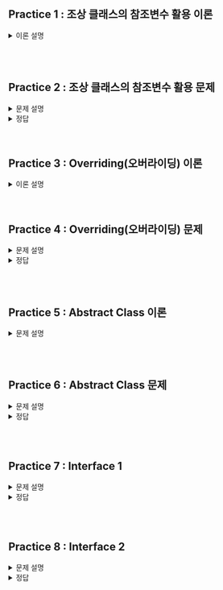 ## Practice 1 : 조상 클래스의 참조변수 활용 이론

<details>
<summary>이론 설명</summary>

### **[이론]**
1. `조상 클래스의 참조변수`를 이용해서 `자손 클래스의 인스턴스`를 참조할 수 있다.
   하지만 조상 클래스의 참조변수로는 자손 클래스의 멤버에 접근할 수 없다.<br>
   **Example** : 조상 클래스의 참조변수로 자손 클래스의 멤버에 접근 불가.
    ```java
   class UpperClass {
       int a;
       void methodA() {
           System.out.println("UpperClass methodA()");
       }
   }
    class LowerClass extends UpperClass {
        int b;
        void methodB() {
            System.out.println("LowerClass methodB()");
        }
    }
   public class test {
       public static void main(String[] args) {
           UpperClass up = new LowerClass();
           up.methodA();
           up.methodB(); // error
       }
   }
   ```
2. 조상 클래스를 상속받는 자손 클래스들을 하나의 배열에 담고 싶다면, 다음과 같은 과정으로 가능하다.
    1. `조상 클래스의 참조변수`를 이용해서 배열을 생성한다.
    2. `자손 클래스의 인스턴스`를 생성해서 조상 클래스의 참조변수에 대입한다.
    3. `조상 클래스의 참조변수`를 이용해서 배열의 요소에 접근한다.
    <br> 이때, 조상 클래스의 참조변수로는 자손 클래스의 멤버에 접근할 수 없다. -> 주석 참고
    ```java
    class UpperClass {
         public int a;
         void methodA() {
              System.out.println("UpperClass methodA()");
         }
         UpperClass() {
             a = 10;
         }
    }
    
    class LowerClassA extends UpperClass {
        public int b;
        LowerClassA() {
            a = 10;
            b = 20;
        }
    }
    class LowerClassB extends UpperClass {
        public int c;
        LowerClassB() {
            a = 30;
            c = 40;
        }
    } 
    public class test {
       public static void main(String[] args) {
           UpperClass[] arr = new UpperClass[3];
           arr[0] = new UpperClass();
           arr[1] = new LowerClassA();
           arr[2] = new LowerClassB();
    
           for(int i = 0; i < arr.length; i++) {
                arr[i].methodA();
           }
           arr[0].a = 100; // not error
           arr[1].a = 200; // not error
           arr[2].a = 300; // not error
           
           arr[0].b = 100; // error
           arr[1].b = 200; // not error
           arr[2].b = 300; // error
           
           arr[0].c = 100; // error
           arr[1].c = 200; // error
           arr[2].c = 300; // not error
       }
    }
    
    ```

</details>

<br><br>

## Practice 2 : 조상 클래스의 참조변수 활용 문제

<details>
<summary>문제 설명</summary>

### **[문제]** 도형을 담는 배열
다음과 같은 도형 클래스가 있다.

Shape 클래스 (조상 클래스): 도형의 넓이를 출력하는 printArea() 메소드를 포함한다. <br>
Rectangle 클래스 (자손 클래스1): 사각형의 가로와 세로를 가지며, 넓이를 계산하는 calculateArea() 메소드를 포함한다. <br>
Circle 클래스 (자손 클래스2): 원의 반지름을 가지며, 넓이를 계산하는 calculateArea() 메소드를 포함한다. <br>

#### TODO 1
Shape 클래스의 참조변수를 사용하여 Rectangle과 Circle 클래스의 인스턴스를 저장하는 배열을 만들어 보자. <br>
**0번째 요소**에는 `Rectangle` 인스턴스를, **1번째 요소**에는 `Circle` 인스턴스를 저장한다. <br>

#### TODO 2
배열의 각 요소(배열의 모든 요소)에 저장된 도형의 넓이를 출력하는 printArea() 메소드를 호출한다. <br>

</details>

<details>
<summary>정답</summary>

```java
package practice02;

class Shape {
    double area;

    void printArea() {
        System.out.println("Area: " + area);
    }
}

// 자손 클래스 1
class Rectangle extends Shape {
    double width;
    double height;

    Rectangle(double width, double height) {
        this.width = width;
        this.height = height;
        calculateArea();
    }

    void calculateArea() {
        area = width * height;
    }
}

// 자손 클래스 2
class Circle extends Shape {
    double radius;

    Circle(double radius) {
        this.radius = radius;
        calculateArea();
    }

    void calculateArea() {
        area = Math.PI * radius * radius;
    }
}

// Main 클래스
public class Practice02 {
    public static void main(String[] args) {
        // 조상 클래스 참조변수를 이용한 배열 생성
        Shape[] shapes = new Shape[2];

        // TO DO 1: 자손 클래스 인스턴스를 생성하고 배열에 저장하자. 
        shapes[0] = new Rectangle(4, 5);    // index 0에 Rectangle 인스턴스 저장
        shapes[1] = new Circle(3);          // index 1에 Circle 인스턴스 저장

        // TO DO 2: 배열의 각 요소에 대해 printArea() 메소드 호출
        for (Shape shape : shapes) {
            shape.printArea();
        }
    }
}
```

</details>
<br><br>

## Practice 3 : Overriding(오버라이딩) 이론

<details>
<summary>이론 설명</summary>

### **[이론]** 

 **오버라이딩**이란 상속 관계에 있는 `조상 클래스의 메서드`를 `자손 클래스`에서 재정의하는 것을 말한다.
오버라이딩을 통해 조상 클래스의 메서드를 자손 클래스에서 재정의하면, 자손 클래스의 인스턴스를 생성하여 해당 메서드를 호출하면 자손 클래스에서 재정의한 메서드가 호출된다.
재정의 하는 방법으로는 조상 클래스의 메서드와 동일한 메서드(메서드명, 매개변수, 반환타입 일치)를 자손 클래스에 정의하면 된다.
그리고 메서드 앞에 `@Override` 어노테이션을 붙여주면 오버라이딩을 했는지를 컴파일러가 체크해준다.

해당 내용을 코드로 구현하면 다음과 같다.
```java
class UpperClass {
    void methodA() {
        System.out.println("UpperClass methodA()");
    }
}
class LowerClass extends UpperClass {
    @Override
    void methodA() {
        System.out.println("LowerClass methodA()");
    }
}
public class test {
    public static void main(String[] args) {
        UpperClass upper = new UpperClass(); // 조상 클래스 참조변수, 조상 클래스 인스턴스
        LowerClass lower = new LowerClass(); // 자손 클래스 참조변수, 자손 클래스 인스턴스
        UpperClass test = new LowerClass(); // 조상 클래스 참조변수, 자손 클래스 인스턴스
     // LowerClass err = new UpperClass(); // 자손 클래스 참조변수, 조상 클래스 인스턴스 (X)  
        upper.methodA(); // UpperClass methodA()
        lower.methodA(); // LowerClass methodA()
        test.methodA(); // LowerClass methodA()
    }
}
```
출력 결과 : <br>
UpperClass upper : UpperClass <br>
LowerClass lower : LowerClass <br>
UpperClass test : LowerClass <br>

조상 클래스의 참조변수는 조상 클래스의 인스턴스를 참조할 수 있고,(출력결과 첫번째 줄)<br>
자손 클래스의 참조변수는 자손 클래스의 인스턴스를 참조할 수 있다.(출력결과 두번째 줄)<br>
추가로 Overriding을 통해 재정의한 메서드는 조상 클래스의 참조변수로 자손 클래스의 인스턴스를 참조할 경우에는 
자손 클래스에서 재정의한 메서드가 호출된다. (출력결과 세번째 줄)<br>


</details>
<br><br>


## Practice 4 : Overriding(오버라이딩) 문제

<details>
<summary>문제 설명</summary>

### **[문제]** Overriding

### **[설명]**

이 코드는 `Bike` 클래스와 `Car` 클래스는 `Vehicle` 클래스를 상속받는다. <br>
이 과정 중에서 overriding을 통해 `display()` 메서드를 재정의해두었다. <br>

이번 과제에서는 이미 만들어져 있는 크기 3인 vehicles 배열에 각각의 인스턴스를 넣고, <br>
for문을 통해 각각의 인스턴스의 display() 메서드를 호출한다. <br>

**TODO 1 : vehicles 배열을 조건에 맞게 채우시오.**
   1. 첫 번째 인덱스에는 Vehicle 클래스의 인스턴스를 넣는다.
   2. 두 번째 인덱스에는 Bike 클래스의 인스턴스를 넣는다.
   3. 세 번째 인덱스에는 Car 클래스의 인스턴스를 넣는다.

**TODO 2 : for문을 통해 vehicles 배열의 각 인덱스에 있는 인스턴스의 display() 메서드를 호출하시오.**


출력 결과 : <br>
This is a vehicle. <br>
This is a bike. <br>
This is a car. <br>

</details>

<details>
<summary>정답</summary>

```java
package practice04;

class Vehicle {
    void display() {
        System.out.println("This is a vehicle.");
    }
}

// Subclass 1
class Car extends Vehicle {
    @Override
    void display() {
        System.out.println("This is a car.");
    }
}

// Subclass 2
class Bike extends Vehicle {
    @Override
    void display() {
        System.out.println("This is a bike.");
    }
}

// Main class
public class Practice04 {
    public static void main(String[] args) {
        // Create an array of Vehicle type (superclass)
        Vehicle[] vehicles = new Vehicle[3];

        // TO DO 1: Store instances to vehicles array, 0 : Vehicle, 1 : Car, 2 : Bike.
        vehicles[0] = new Vehicle();
        vehicles[1] = new Bike();
        vehicles[2] = new Car();

        // TO DO 2: Call the display() method on each element in the array.
        for (Vehicle vehicle : vehicles) {
            vehicle.display();
        }
    }
}
```


</details>


<br><br>

## Practice 5 : Abstract Class 이론

<details>
<summary>문제 설명</summary>

### **[이론]**

- `Abstract` 클래스 (추상 클래스)란?

   완전하지 않은 클래스로, 하나 이상의 추상 메소드(구현되지 않은 메소드)를 포함한다.
   추상 클래스는 객체를 생성할 수 없으며, 다른 클래스가 상속받아 구현해야 한다. 
   추상 클래스의 목적은 공통적인 기능을 상속받아 사용하고, 필요한 기능을 자식 클래스에서 구현하도록 하는 것이다.

- 추상 클래스 규칙
  1. abstract 키워드를 사용하여 추상 클래스를 선언합니다.
  2. 추상 클래스는 하나 이상의 추상 메소드를 포함할 수 있습니다. 추상 메소드는 선언부만 있고 구현부가 없는 메소드입니다.
  3. 추상 클래스를 상속받은 클래스는 반드시 추상 클래스의 추상 메소드를 구현해야 합니다. 만약 구현하지 않으면 해당 클래스도 추상 클래스로 선언해야 합니다.

- 추상 클래스 사용 예시
   
   ```java
   // 추상 클래스
   abstract class Animal {
       abstract void makeSound(); // 추상 메소드
   
       void displayInfo() { // 일반 메소드
           System.out.println("This is an animal.");
       }
   }
   
   // 구체 클래스 1
   class Dog extends Animal {
       @Override
       void makeSound() { // 추상 메소드 구현
           System.out.println("Woof!");
       }
   }
   
   // 구체 클래스 2
   class Cat extends Animal {
       @Override
       void makeSound() { // 추상 메소드 구현
           System.out.println("Meow!");
       }
   }
   
   // Main 클래스
   public class Main {
      public static void main(String[] args) {
         // 객체 생성
         Dog dog = new Dog();
         Cat cat = new Cat();
   
         // 구체 클래스에서 구현된 메소드 호출
         dog.makeSound(); // 출력: Woof!
         cat.makeSound(); // 출력: Meow!
   
         // 추상 클래스의 일반 메소드 호출
         dog.displayInfo(); // 출력: This is an animal.
         cat.displayInfo(); // 출력: This is an animal.
      }
   }
   ```
  
</details>

<br><br>

## Practice 6 : Abstract Class 문제

<details>
<summary>문제 설명</summary>

### **[문제]** 추상 클래스 Vehicle

### **[설명]**

코드는 추상 클래스 Vehicle을 상속받은 Car 클래스와 Bicycle 클래스를 구현하였다. <br>
추상 클래스 Vehicle에는 추상 메소드 start()와 stop()이 있고, 일반 메소드 displayInfo()가 있다. <br>
Car 클래스와 Bicycle 클래스는 추상 메소드 start()와 stop()을 구현하고 있다. <br>

- **TODO 부분을 채워서 코드를 완성해보자.**
   
   모든 추상 메서드들에 대해 상속받는 클래스가 구현해야 한다. 구현하는 과정에 있어서, <br>
   @Override 어노테이션을 사용하면 오버라이딩을 하고 있다는 것을 명시적으로 표현할 수 있다. <br>
   추가로 구현하는 추상 메서드에 대해 매개변수, 리턴 타입, 접근 제한자 등을 완전히 동일하게 구현해야 한다. <br>

#### 출력결과
    Car starts.
    Car stops.
    Bicycle starts.
    Bicycle stops.
    This is a vehicle.
    This is a vehicle.
</details>

<details>
<summary>정답</summary>

```java
package practice06;

abstract class Vehicle {
    abstract void start(); // 추상 메소드
    abstract void stop(); // 추상 메소드

    void displayInfo() { // 일반 메소드
        System.out.println("This is a vehicle.");
    }
}

// 구체 클래스 1
class Car extends Vehicle {
    // 여기 참고해서 구현해보세요!
    @Override
    void start() {
        System.out.println("Car starts.");
    }

    // TO DO : 추상 메서드인 stop() 메소드 구현
    // 기능 : "Car stops." 출력
    @Override
    void stop() {
        System.out.println("Car stops.");
    }
    //
}

// 구체 클래스 2
class Bicycle extends Vehicle {
    // TO DO : 추상 메서드인 start() 메소드, stop() 메소드 구현
    // 기능 : "Bicycle starts." 출력, "Bicycle stops." 출력
    @Override
    void start() {
        System.out.println("Bicycle starts.");
    }

    @Override
    void stop() {
        System.out.println("Bicycle stops.");
    }
    //
}

// Main 클래스
public class Practice06 {
    public static void main(String[] args) {
        // 객체 생성
        Car car = new Car();
        Bicycle bicycle = new Bicycle();

        // 구체 클래스에서 구현된 메소드 호출
        car.start(); // 출력: Car starts.
        car.stop(); // 출력: Car stops.
        bicycle.start(); // 출력: Bicycle starts.
        bicycle.stop(); // 출력: Bicycle stops.

        // 추상 클래스
        car.displayInfo(); // 출력: This is a vehicle.
        bicycle.displayInfo(); // 출력: This is a vehicle.
    }
}
```

</details>

<br><br>

## Practice 7 : Interface 1

<details>
<summary>문제 설명</summary>

### **[문제]** 맥주가 마시고 싶어요 (변형)

### **[설명]**

상속을 통해 구현한 '맥주가 마시고 싶어요'를 인터페이스를 활용하여 구현해보자

Beer 클래스를 Interface로 변형한 뒤, Cass와 Hoegaarden 클래스가 Beer 인터페이스를 구현하도록 변경한다.

기존 코드는 다음과 같다.

```java
class Beer {
    String type;
    String model;
    int ABV;

    Beer(String type, String model, int ABV) {
        this.type = type;
        this.model = model;
        this.ABV = ABV;
    }

    void drink() {
        System.out.println(model + "을(를) 마십니다");
    }

    void getType() {
        System.out.println(model + "의 타입 : " + type);
    }

    void getABV() {
        System.out.println(model + "의 도수 : " + ABV);
    }
}

class Cass extends Beer {
    Cass(String type, String model, int ABV) {
        super(type, model, ABV);
    }
}

class Hoegaarden extends Beer {
    String flavor;

    Hoegaarden(String type, String model, int ABV, String flavor) {
        super(type, model, ABV);
        this.flavor = flavor;
    }

    void drink() {
        System.out.println(flavor + "맛 " + model + "을(를) 마십니다\n");
    }

    void getFlavor() {
        System.out.println(model + "의 맛 : " + flavor);
    }
}

public class BeerTest {
    public static void main(String[] args) {
        Hoegaarden h1 = new Hoegaarden("밀맥주", "호가든", 5, "레몬");
        Hoegaarden h2 = new Hoegaarden("밀맥주", "호가든", 5, "일반");
        Cass c = new Cass("밀맥주", "카스", 6);

        order(h1);
        order(h2);
        order(c);
    }

    static void order(Beer b) {
        if (b instanceof Hoegaarden) {
            Hoegaarden h = (Hoegaarden) b;
            h.getType();
            h.getABV();
            h.getFlavor();
            h.drink();
        } else if (b instanceof Cass) {
            Cass c = (Cass) b;
            c.getType();
            c.getABV();
            c.drink();
        }
    }
}
```

<span style="color:red"> HINT : 공통된 부분만 빼내면 된다. </span>

</details>

<details>
<summary>정답</summary>

### **[코드]**

```java
package practice07;

interface Beer {
    void drink();

    void getType();

    void getABV();
}

class Cass implements Beer {
    String type;
    String model;
    int ABV;

    Cass(String type, String model, int ABV) {
        this.type = type;
        this.model = model;
        this.ABV = ABV;
    }

    public void drink() {
        System.out.println(model + "을 마십니다");
    }

    public void getType() {
        System.out.println(model + "의 타입 : " + type);
    }

    public void getABV() {
        System.out.println(model + "의 도수 : " + ABV);
    }
}

class Hoegaarden implements Beer {
    String type;
    String model;
    String flavor;
    int ABV;

    Hoegaarden(String type, String model, int ABV, String flavor) {
        this.type = type;
        this.model = model;
        this.ABV = ABV;
        this.flavor = flavor;
    }

    public void drink() {
        System.out.println(flavor + "맛 " + model + "을(를) 마십니다\n");
    }

    public void getType() {
        System.out.println(model + "의 타입 : " + type);
    }

    public void getABV() {
        System.out.println(model + "의 도수 : " + ABV);
    }

    public void getFlavor() {
        System.out.println(model + "의 맛 : " + flavor);
    }
}

public class BeerTest {
    public static void main(String[] args) {
        Hoegaarden h1 = new Hoegaarden("밀맥주", "호가든", 5, "레몬");
        Hoegaarden h2 = new Hoegaarden("밀맥주", "호가든", 5, "일반");
        Cass c = new Cass("밀맥주", "카스", 6);

        order(h1);
        order(h2);
        order(c);
    }

    static void order(Beer b) {
        if (b instanceof Hoegaarden) {
            Hoegaarden h = (Hoegaarden) b;
            h.getType();
            h.getABV();
            h.getFlavor();
            h.drink();
        } else if (b instanceof Cass) {
            Cass c = (Cass) b;
            c.getType();
            c.getABV();
            c.drink();
        }
    }
}
}
```

</details>

<br><br>

## Practice 8 : Interface 2

<details>
<summary>문제 설명</summary>

### **[문제]** 맥북이 사고 싶어요

### **[설명]**

맥북이 사고 싶어요.

그램 말고 맥북이 사고 싶어요.

인텔 실리콘 맥북 말고 애플 실리콘 맥북이 사고 싶어요.

메서드의 매개변수로 맥북(애플 실리콘)이 들어오면 구매하는 메서드를 작성해보자

- **PC Interface**

  getModel 메서드 : 반환타입 void, 접근제어자 public

  getPrice 메서드 : 반환타입 void, 접근제어자 public

  getManufacture : 반환타입 void, 접근제어자 public

- **Macbook Class**

  PC Interface를 구현하는 클래스

  model(String), price(Integer), manufacturedAt(Integer), version(String)을 멤버변수로 갖는다

  getModel 메서드 : 출력 예시 - `모델 : 맥북`

  getPrice 메서드 : 출력 예시 - `가격 : 2400000`

  getManufacture 메서드 : 출력 예시 - `제조년월 : 2023`

  getVersion() : 반환타입 String, 접근제어자 public, 출력 예시 - `버전 : 애플 실리콘`

  생성자의 매개변수로 model(String), price(Integer), manufacturedAt(Integer), version(String)을 받는다

- **Gram Class**

  PC Interface를 구현하는 클래스

  model(String), price(Integer), manufacturedAt(Integer)을 멤버변수로 갖는다

  getModel 메서드 : 출력 예시 - `모델 : 그램`

  getPrice 메서드 : 출력 예시 - `가격 : 1100000`

  getManufacture 메서드 : 출력 예시 - `제조년월 : 2022`

  생성자의 매개변수로 model(String), price(Integer), manufacturedAt(Integer)을 받는다

  | 인스턴스 타입 | 인스턴스 이름 | model      | price   | manufacturedAt | version       |
    | ------------- | ------------- | ---------- | ------- | -------------- | ------------- |
  | Macbook       | m1            | "맥북프로" | 2400000 | 2023           | "애플 실리콘" |
  | Macbook       | m2            | "맥북에어" | 1500000 | 2021           | "인텔 실리콘" |
  | Gram          | g1            | "그램"     | 1100000 | 2022           |               |

```java
public class Practice08 {
    public static void main(String[] args) {
        // TO DO

        order(m1);
        order(m2);
        order(g1);
    }

    static void order( ? ) {
        if ( 그램인지 체크 ) {
            System.out.println("이게 아니야");
        } else if ( 맥북인지 체크 ) {
            if ( 인텔 실리콘인지 체크 ) {
                System.out.println("이게 아니야");
            } else if ( 애플 실리콘인지 체크 ) {
                System.out.println("이걸로 주세요");
            }
        }
    }
}
```

<span style="color:red"> HINT : 공통된 부분만 빼내면 된다. </span>

#### 출력결과

```java
모델 : 맥북프로
가격 : 2400000
제조년월 : 2023
버전 : 애플 실리콘
이걸로 주세요

모델 : 맥북에어
가격 : 1500000
제조년월 : 2021
버전 : 인텔 실리콘
이게 아니야

모델 : 그램
가격 : 1100000
제조년월 : 2022
이게 아니야
```

</details>

<details>
<summary>정답</summary>

### **[코드]**

```java
interface PC {
    public void getModel();

    public void getPrice();

    public void getManufacture();
}

class Macbook implements PC {
    String model;
    int price;
    int manufacturedAt;
    String version;

    Macbook(String model, int price, int manufacturedAt, String version) {
        this.model = model;
        this.price = price;
        this.manufacturedAt = manufacturedAt;
        this.version = version;
    }

    public void getModel() {
        System.out.println("모델 : " + model);
    }

    public void getPrice() {
        System.out.println("가격 : " + price);
    }

    public void getManufacture() {
        System.out.println("제조년월 : " + manufacturedAt);
    }

    public void getVersion() {
        System.out.println("버전 : " + version);
    }
}

class Gram implements PC {
    String model;
    int price;
    int manufacturedAt;

    Gram(String model, int price, int manufacturedAt) {
        this.model = model;
        this.price = price;
        this.manufacturedAt = manufacturedAt;
    }

    public void getModel() {
        System.out.println("모델 : " + model);
    }

    public void getPrice() {
        System.out.println("가격 : " + price);
    }

    public void getManufacture() {
        System.out.println("제조년월 : " + manufacturedAt);
    }
}

public class Practice08 {
    public static void main(String[] args) {
        Macbook m1 = new Macbook("맥북프로", 2400000, 2023, "애플 실리콘");
        Macbook m2 = new Macbook("맥북에어", 1500000, 2021, "인텔 실리콘");
        Gram g1 = new Gram("그램", 1100000, 2022);

        order(m1);
        order(m2);
        order(g1);
    }

    static void order(PC p) {
        if (p instanceof Gram) {
            p.getModel();
            p.getPrice();
            p.getManufacture();

            System.out.println("이게 아니야\n");
        } else if (p instanceof Macbook) {
            Macbook m = (Macbook) p;

            if (m.version.equals("인텔 실리콘")) {
                m.getModel();
                m.getPrice();
                m.getManufacture();
                m.getVersion();

                System.out.println("이게 아니야\n");
            } else if (m.version.equals("애플 실리콘")) {
                m.getModel();
                m.getPrice();
                m.getManufacture();
                m.getVersion();

                System.out.println("이걸로 주세요\n");
            }
        }

    }
}
```

</details>
